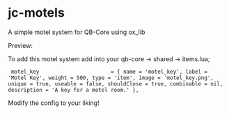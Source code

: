 # jc-motels
 A simple motel system for QB-Core using ox_lib

 Preview: 

To add this motel system add into your qb-core -> shared -> items.lua;

``` motel_key                       = { name = 'motel_key', label = 'Motel Key', weight = 500, type = 'item', image = 'motel_key.png', unique = true, useable = false, shouldClose = true, combinable = nil, description = 'A key for a motel room.' },```

Modify the config to your liking!
